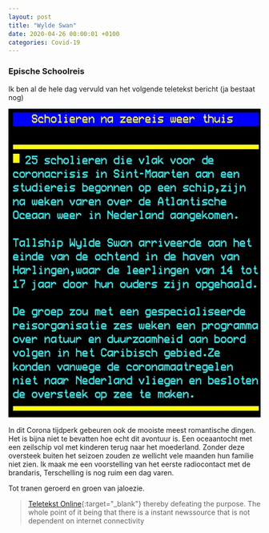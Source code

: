 ```yaml
---
layout: post
title: "Wylde Swan"
date: 2020-04-26 00:00:01 +0100
categories: Covid-19
---
```


### Epische Schoolreis

Ik ben al de hele dag vervuld van het volgende teletekst bericht (ja bestaat nog)

![Wylde_Swan](../assets/wyldeswan.jpg)

In dit Corona tijdperk gebeuren ook de mooiste meest romantische dingen. Het is bijna niet te bevatten hoe echt dit avontuur is. Een oceaantocht met een zeilschip vol met kinderen terug naar het moederland. Zonder deze oversteek buiten het seizoen zouden ze wellicht vele maanden hun familie niet zien. Ik maak me een voorstelling van het eerste radiocontact met de brandaris, Terschelling is nog ruim een dag varen.

Tot tranen geroerd en groen van jaloezie.

>[Teletekst Online](https://nos.nl/teletekst#101){:target="_blank"} thereby defeating the purpose. The whole point of it being that there is a instant newssource that is not dependent on internet connectivity
